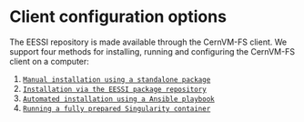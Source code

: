 # Client configuration options

The EESSI repository is made available through the CernVM-FS client. We support four methods for
installing, running and configuring the CernVM-FS client on a computer:


1. [`Manual installation using a standalone package`](standalone_package.md)
2. [`Installation via the EESSI package repository`](package_repository.md)
3. [`Automated installation using a Ansible playbook`](ansible.md)
4. [`Running a fully prepared Singularity container`](singularity.md)


